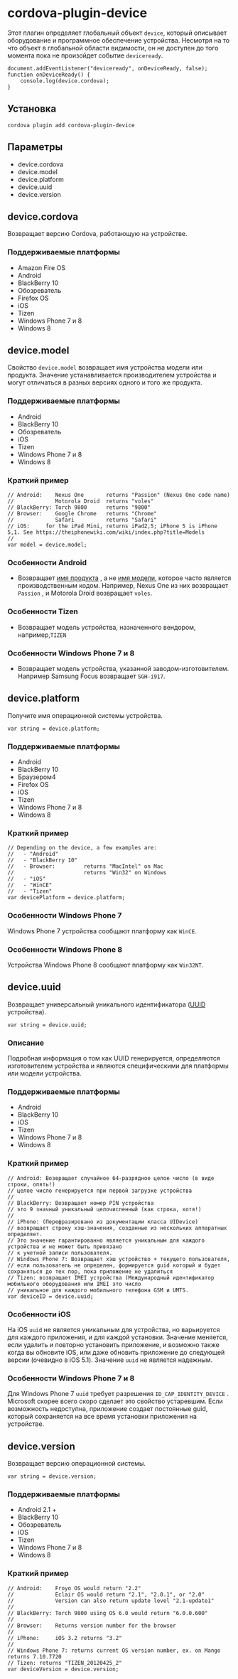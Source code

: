 <!---
    Licensed to the Apache Software Foundation (ASF) under one
    or more contributor license agreements.  See the NOTICE file
    distributed with this work for additional information
    regarding copyright ownership.  The ASF licenses this file
    to you under the Apache License, Version 2.0 (the
    "License"); you may not use this file except in compliance
    with the License.  You may obtain a copy of the License at

      https://www.apache.org/licenses/LICENSE-2.0

    Unless required by applicable law or agreed to in writing,
    software distributed under the License is distributed on an
    "AS IS" BASIS, WITHOUT WARRANTIES OR CONDITIONS OF ANY
    KIND, either express or implied.  See the License for the
    specific language governing permissions and limitations
    under the License.
-->

# cordova-plugin-device

Этот плагин определяет глобальный объект `device`, который описывает оборудование и программное обеспечение устройства. Несмотря на то что объект в глобальной области видимости, он не доступен до того момента пока не произойдет событие `deviceready`.

    document.addEventListener("deviceready", onDeviceReady, false);
    function onDeviceReady() {
        console.log(device.cordova);
    }
    

## Установка

    cordova plugin add cordova-plugin-device
    

## Параметры

*   device.cordova
*   device.model
*   device.platform
*   device.uuid
*   device.version

## device.cordova

Возвращает версию Cordova, работающую на устройстве.

### Поддерживаемые платформы

*   Amazon Fire OS
*   Android
*   BlackBerry 10
*   Обозреватель
*   Firefox OS
*   iOS
*   Tizen
*   Windows Phone 7 и 8
*   Windows 8

## device.model

Свойство `device.model` возвращает имя устройства модели или продукта. Значение устанавливается производителем устройства и могут отличаться в разных версиях одного и того же продукта.

### Поддерживаемые платформы

*   Android
*   BlackBerry 10
*   Обозреватель
*   iOS
*   Tizen
*   Windows Phone 7 и 8
*   Windows 8

### Краткий пример

    // Android:    Nexus One       returns "Passion" (Nexus One code name)
    //             Motorola Droid  returns "voles"
    // BlackBerry: Torch 9800      returns "9800"
    // Browser:    Google Chrome   returns "Chrome"
    //             Safari          returns "Safari"
    // iOS:     for the iPad Mini, returns iPad2,5; iPhone 5 is iPhone 5,1. See https://theiphonewiki.com/wiki/index.php?title=Models
    //
    var model = device.model;
    

### Особенности Android

*   Возвращает [имя продукта][1] , а не [имя модели][2], которое часто является производственным кодом. Например, Nexus One из них возвращает `Passion` , и Motorola Droid возвращает `voles`.

 [1]: https://developer.android.com/reference/android/os/Build.html#PRODUCT
 [2]: https://developer.android.com/reference/android/os/Build.html#MODEL

### Особенности Tizen

*   Возвращает модель устройства, назначенного вендором, например,`TIZEN`

### Особенности Windows Phone 7 и 8

*   Возвращает модель устройства, указанной заводом-изготовителем. Например Samsung Focus возвращает `SGH-i917`.

## device.platform

Получите имя операционной системы устройства.

    var string = device.platform;
    

### Поддерживаемые платформы

*   Android
*   BlackBerry 10
*   Браузером4
*   Firefox OS
*   iOS
*   Tizen
*   Windows Phone 7 и 8
*   Windows 8

### Краткий пример

    // Depending on the device, a few examples are:
    //   - "Android"
    //   - "BlackBerry 10"
    //   - Browser:         returns "MacIntel" on Mac
    //                      returns "Win32" on Windows
    //   - "iOS"
    //   - "WinCE"
    //   - "Tizen"
    var devicePlatform = device.platform;
    

### Особенности Windows Phone 7

Windows Phone 7 устройства сообщают платформу как `WinCE`.

### Особенности Windows Phone 8

Устройства Windows Phone 8 сообщают платформу как `Win32NT`.

## device.uuid

Возвращает универсальный уникального идентификатора ([UUID][3] устройства).

 [3]: https://en.wikipedia.org/wiki/Universally_Unique_Identifier

    var string = device.uuid;
    

### Описание

Подробная информация о том как UUID генерируется, определяются изготовителем устройства и являются специфическими для платформы или модели устройства.

### Поддерживаемые платформы

*   Android
*   BlackBerry 10
*   iOS
*   Tizen
*   Windows Phone 7 и 8
*   Windows 8

### Краткий пример

    // Android: Возвращает случайное 64-разрядное целое число (в виде строки, опять!) 
    // целое число генерируется при первой загрузке устройства 
    //
    // BlackBerry: Возвращает номер PIN устройства 
    // это 9 значный уникальный целочисленный (как строка, хотя!) 
    // 
    // iPhone: (Перефразировано из документации класса UIDevice) 
    // возвращает строку хэш-значения, созданные из нескольких аппаратных определяет.
    // Это значение гарантированно является уникальным для каждого устройства и не может быть привязано 
    // к учетной записи пользователя.
    // Windows Phone 7: Возвращает хэш устройство + текущего пользователя, 
    // если пользователь не определен, формируется guid который и будет сохраняться до тех пор, пока приложение не удалиться 
    // Tizen: возвращает IMEI устройства (Международный идентификатор мобильного оборудования или IMEI это число 
    // уникальное для каждого мобильного телефона GSM и UMTS.
    var deviceID = device.uuid;
    

### Особенности iOS

На iOS `uuid` не является уникальным для устройства, но варьируется для каждого приложения, и для каждой установки. Значение меняется, если удалить и повторно установить приложение, и возможно также когда вы обновите iOS, или даже обновить приложение до следующей версии (очевидно в iOS 5.1). Значение `uuid` не является надежным.

### Особенности Windows Phone 7 и 8

Для Windows Phone 7 `uuid` требует разрешения `ID_CAP_IDENTITY_DEVICE` . Microsoft скорее всего скоро сделает это свойство устаревшим. Если возможность недоступна, приложение создает постоянные guid, который сохраняется на все время установки приложения на устройстве.

## device.version

Возвращает версию операционной системы.

    var string = device.version;
    

### Поддерживаемые платформы

*   Android 2.1 +
*   BlackBerry 10
*   Обозреватель
*   iOS
*   Tizen
*   Windows Phone 7 и 8
*   Windows 8

### Краткий пример

    // Android:    Froyo OS would return "2.2"
    //             Eclair OS would return "2.1", "2.0.1", or "2.0"
    //             Version can also return update level "2.1-update1"
    //
    // BlackBerry: Torch 9800 using OS 6.0 would return "6.0.0.600"
    //
    // Browser:    Returns version number for the browser
    //
    // iPhone:     iOS 3.2 returns "3.2"
    //
    // Windows Phone 7: returns current OS version number, ex. on Mango returns 7.10.7720
    // Tizen: returns "TIZEN_20120425_2"
    var deviceVersion = device.version;
